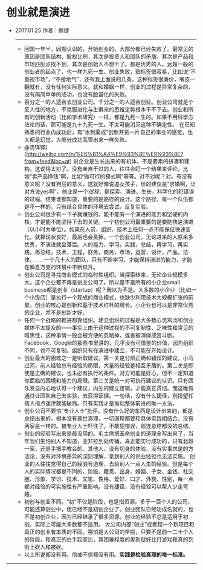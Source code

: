 # 创业就是演进

* 2017.01.25                                              作者：鲍捷     

  ***

  * 回国一年半。同期认识的，开始创业的，大部分都已经失败了。最常见的原因是团队结构、股权比例，其次是投资人和团队的矛盾，其次是产品和市场匹配点找不到，其次是创始人不想干了。都是优秀的人，远超一般的创业者的起点了，也一样九死一生。创业失败，贴标签很容易，比如说“不重视市场”，“不接地气”，还有我上面说的几条。这种标签很廉价，嘴皮一翻就有，没有任何实际意义。就和婚姻一样，创业的过程是异常复杂的，没有简简单单的成功，也没有脸谱化的失败。
  * 百分之一的人适合去创业公司。千分之一的人适合创业。创业公司就是个反人性的地方，不克服进化与生俱来的思维定势根本干不下去。创业和所有的创新活动（比如学术研究）一样，都是九死一生的。如果不用科学方法论的话，那可能是九十九死一生。不太可能消灭这种不确定性。 在已知熟悉的行业内成功后，有“水到渠成”创新开拓一片自己的事业的感觉，也大都是幻觉，大部分成功高管出来一样失败。
  * @汤铎铎](http://weibo.com/n/%E6%B1%A4%E9%93%8E%E9%93%8E?from=feed&loc=at) 说企业是生长出来的有机体，不是要素的拼凑和建构。这说得太对了。没有亲自干过的人，往往会盯一个结果来评论，比如“卖产品挣钱”啊，比如“做可行的模式啊”等等。对不对呢？对。有没有意义呢？没有狗屁的意义。这就好像说追女孩子，给的建议是“求婚啊，让对方说yes啊”。创业是一个*过程*，是探索、演进、生长，科学化的犯错误的过程。结果谁都知道，重要的是路径的设计。这个路径，每一个队伍都是不一样的，只有结合具体的环境去尝试，反复实验。
  * 创业公司很少有一下子就赚钱的，能不能有一个演进的能力和坚硬的内核，才是能不能坚持下去的关键。一个初创公司最重要的是要能快速演进（以小时为单位）。如果在人员、组织、技术上任何一点不能保证快速变化，就算现状良好，最后也会臭掉。一个创业公司，无论进来的人原来多优秀，不演进就会落后。人的能力，学习，实践，总结，再学习，再实践，再总结。技术，工程，财务，商务，市场，运营，设计，产品，法律，……一个几十人的团队，只有不断学习，才能保持演进的能力，才能在瞬息万变的环境中不断跃升。
  * 创业公司是寻找商业模式的临时性组织。当探索结束，无论企业规模多大，这个企业都不再是创业公司了。所以是不是所有的小企业small business都是创业（startup）呢？我以为不是。大多数的小企业（比如一个小饭店）是执行一个现成的商业模式，也缺少利用技术大规模扩张的前景。创业的核心是创新和基于技术杠杆的增长。小企业也可以是非常优秀的企业，并不是创新才好。
  * 任何一个战略的推进都靠组织。建立组织的过程是大多数心灵鸡汤和创业媒体不太提及的——事实上由于这种过程的不可复制性、乏味性和常见的暗黑性，这种事情一般会被方便的忽略掉，或者被演绎成宫斗剧。Facebook，Google的那些书里讲的，几乎没有可借鉴的价值，因为组织不同，也不可复制。组织只有在演进中建立，不可能在开始设计。
  * 创业最大的困难之一是听取建议。第一关是分辨正确和错误的建议。小马过河，前人经验总有经验的局限，大量的经验是相互矛盾的。第二关是即使是正确的建议，也未必有执行的条件。对方可能是好心，但不一定知道你面临的困境和能力的局限。第三关是统一对可执行建议的认识。只有团队发自内心地认可一个建议，内生的建立逻辑，才能真正贯彻。而这唯有通过让团队自己去实验，去获得证据。一句话，没有什么捷径，别指望任何人指点迷津就能破局。只有实践才是推动整体前进的唯一方法。
  * 创业公司不要怕“专业人士”批评。没有什么好的东西是设计出来的，都是总结出来的。根本没有普世真理，一切道理都要和具体实践相结合，没有两家是一样的。被专业人士吓住了，不敢犯错误，那连总结都没的总结。
  * 创业的经验写出来是最没用的。毛主席把革命创业的道理全写出来了，当年我们生怕别人不知道，亚非拉到处传播，真正能实行成功的，只有北越一家，还是手把手教会的。其他人，没有切身的体验，没有实事求是的方法论，没有对环境差异的深刻理解，拿到别人的创业经验也无法实施。 创业的人往往觉得自己的经验有道理，去给别人一点人生的经验。但是每个人的实际情况都是不同的，阶级、籍贯、出身、婚姻、子女、金钱、社交圈、形象、学识、技术、文笔、性格、爱好、口才、外貌、性别，每一点都对经验的可实施性有严重影响。没有捷径，没有经验可以帮人少走弯路。
  * 初创与创业不同。“初”不仅是阶段，也是指资源。多于一百个人的公司，可能还算创业中，但已经不是初创企业了。创业团队已经功成名就的，也不是初创企业，因为已经继承了很多资源。创业的经验不总是适用于初创。实际上可能大多数都不适用。 大公司内部“创业”或者起一个新项目和真正的创业有本质的不同。哪怕是大公司的早期，只要不是前一二十个人的阶段，和真正的白手起家比，其困难程度的差别就好比打游戏和真的到街上砍人和被砍。
  * 以上所说都没有用。信或不信都没有用。**实践是检验真理的唯一标准。**

***

